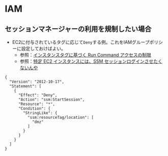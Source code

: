 # IAM
## セッションマネージャーの利用を規制したい場合
- EC2に付与されているタグに応じて`Deny`する例。これをIAMグループポリシーに設定しておけばよい。
  - 参照：[インスタンスタグに基づく Run Command アクセスの制限](https://docs.aws.amazon.com/ja_jp/systems-manager/latest/userguide/sysman-rc-setting-up-cmdsec.html)
  - 参照：[特定 EC2 インスタンスには、SSM セッションログインさせたくないんや](https://dev.classmethod.jp/cloud/aws/deny-session-manager/)
```
{
  "Version": "2012-10-17",
  "Statement": [
    {
      "Effect": "Deny",
      "Action": "ssm:StartSession",
      "Resource": "*",
      "Condition": {
        "StringLike": {
          "ssm:resourceTag/location": [
            "dmz"
          ]
        }
      }
    }
  ]
}
```
